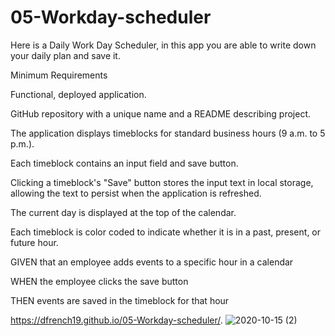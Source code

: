 # 05-Workday-scheduler

Here is a Daily Work Day Scheduler, in this app you are able to write down your daily plan and save it.

Minimum Requirements

Functional, deployed application.

GitHub repository with a unique name and a README describing project.

The application displays timeblocks for standard business hours (9 a.m. to 5 p.m.).

Each timeblock contains an input field and save button.

Clicking a timeblock's "Save" button stores the input text in local storage, allowing the text to persist when the application is refreshed.

The current day is displayed at the top of the calendar.

Each timeblock is color coded to indicate whether it is in a past, present, or future hour.

GIVEN that an employee adds events to a specific hour in a calendar

WHEN the employee clicks the save button

THEN events are saved in the timeblock for that hour
 
 https://dfrench19.github.io/05-Workday-scheduler/.
![2020-10-15 (2)](https://user-images.githubusercontent.com/67846486/96213466-b096e480-0f3e-11eb-99b8-2b183a90ab50.png)
